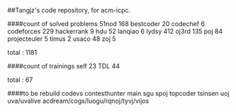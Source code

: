 ##Tangjz's code repository, for acm-icpc.

####count of solved problems
	51nod			168
	bestcoder		20
	codechef		6
	codeforces		229
	hackerrank		9
	hdu				52
	lanqiao			6
	lydsy			412
	oj3rd			135
	poj				84
	projecteuler	5
	timus			2
	usaco			48
	zoj				5

total : 1181

####count of trainings
	self	23
	TDL		44

total : 67

####to be rebuild
	codevs
	contesthunter
	main
	sgu
	spoj
	topcoder
	tsinsen
	uoj
	uva/uvalive
	acdream/cogs/luogu/rqnoj/tyvj/vijos
